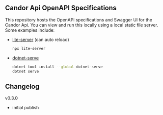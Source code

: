 ## Candor Api OpenAPI Specifications

This repository hosts the OpenAPI specifications and Swagger UI for the Candor Api. You can view and run this locally using a local static file server. Some examples include:

- [lite-server](https://github.com/johnpapa/lite-server) (can auto reload)
  ```sh
  npx lite-server
  ```
- [dotnet-serve](https://github.com/natemcmaster/dotnet-serve)
  ```sh
  dotnet tool install --global dotnet-serve
  dotnet serve
  ```

## Changelog

v0.3.0
- initial publish